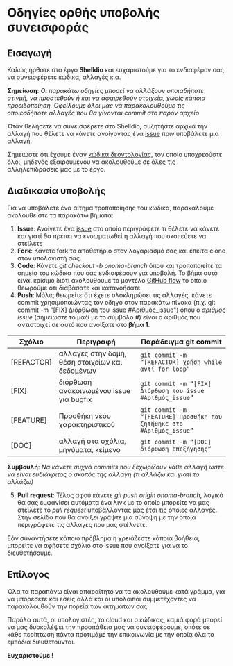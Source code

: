 # Οδηγίες ορθής υποβολής συνεισφοράς

## Εισαγωγή

Καλώς ήρθατε στο έργο **Shelldio** και ευχαριστούμε για το ενδιαφέρον σας να συνεισφέρετε κώδικα, αλλαγές κ.α.

**Σημείωση**: _Οι παρακάτω οδηγίες μπορεί να αλλάξουν οποιαδήποτε στιγμή, να προστεθούν ή και να αφαιρεθούν στοιχεία, χωρίς κάποια προειδοποίηση. Οφείλουμε όλοι μας να παρακολουθούμε τις οποιεσδήποτε αλλαγές που θα γίνονται commit στο παρόν αρχείο_

Όταν θελήσετε να συνεισφέρετε στο Shelldio, συζητήστε αρχικά την αλλαγή που θέλετε να κάνετε ανοίγοντας ένα [issue](https://github.com/CerebruxCode/shelldio/issues) πριν υποβάλετε μια αλλαγή.

Σημειώστε ότι έχουμε έναν [κώδικα δεοντολογίας](https://github.com/CerebruxCode/shelldio/blob/master/CODE_OF_CONDUCT.md), τον οποίο υποχρεούστε όλοι, μηδενός εξαιρουμένου να ακολουθούμε σε όλες τις αλληλεπιδράσεις μας με το έργο.

## Διαδικασία υποβολής

Για να υποβάλετε ένα αίτημα τροποποίησης του κώδικα, παρακαλούμε ακολουθείστε τα παρακάτω βήματα:

1. **Issue**: Ανοίγετε ένα [issue](https://github.com/CerebruxCode/shelldio/issues) στο οποίο περιγράφετε τι θέλετε να κάνετε και γιατί θα πρέπει να ενσωματωθεί η αλλαγή που σκοπεύετε να στείλετε
2. **Fork**: Κάνετε fork το αποθετήριο στον λογαριασμό σας και έπειτα clone στον υπολογιστή σας.  
3. **Code**: Κάνετε _git checkout -b onoma-branch_ όπου και τροποποιείτε τα σημεία του κώδικα που σας ενδιαφέρουν για υποβολή. Το βήμα αυτό είναι κρίσιμο διότι ακολουθούμε το μοντέλο [GitHub flow](https://guides.github.com/introduction/flow/) το οποίο θεωρούμε οτι διαβάσατε και κατανοήσατε.
4. **Push**: Μόλις θεωρείτε ότι έχετε ολοκληρώσει τις αλλαγές, κάνετε commit χρησιμοποιώντας τον οδηγό στον παρακάτω πίνακα (π.χ. git commit -m "[FIX] Διόρθωση του issue #Αριθμός_issue") όπου ο _αριθμός issue_ (σημειώστε το μαζί με το σύμβολο #) είναι ο αριθμός που αντιστοιχεί σε αυτό που ανοίξατε στο **βήμα 1**.

|Σχόλιο | Περιγραφή	| Παράδειγμα git commit|
| --- | --- | --- |
|[REFACTOR]| αλλαγές στην δομή, θέση στοιχείων και δεδομένων| `git commit -m “[REFACTOR] χρήση while αντί for loop”` |
|[FIX]	   | διόρθωση ανακοινωμένου issue για bugfix	| `git commit -m “[FIX] Διόρθωση του issue #Αριθμός_issue”` |
|[FEATURE] | Προσθήκη νέου χαρακτηριστικού	| `git commit -m “[FEATURE] Προσθήκη που ζητήθηκε στο #Αριθμός_issue”` |
|[DOC]	   | αλλαγή στα σχόλια, μηνύματα, κείμενο	| `git commit -m “[DOC] διόρθωση επεξήγησης”` |

**Συμβουλή**: _Να κάνετε συχνά commits που ξεχωρίζουν κάθε αλλαγή ώστε να είναι ευδιάκριτος ο σκοπός της αλλαγή (τι αλλάζω και γιατί το αλλάζω)_

5. **Pull request**: Τέλος αφού κάνετε _git push origin onoma-branch_, λογικά θα σας εμφανίσει αυτόματα ένα λινκ με το οποίο μπορείτε να μας στείλετε το _pull request_ υποβάλλοντας μας έτσι τις όποιες αλλαγές. Στην σελίδα που θα ανοίξει γράψτε μια σύνοψη με την οποία περιγράφετε τις αλλαγές που μας στέλνετε. 

Εάν συναντήσετε κάποιο πρόβλημα η χρειάζεστε κάποια βοήθεια, μπορείτε να αφήσετε σχόλιο στο issue που ανοίξατε για να το διευθετήσουμε.

## Επίλογος

Όλα τα παραπάνω είναι απαραίτητο να τα ακολουθούμε κατά γράμμα, για να μπορέσετε και εσείς αλλά και οι υπόλοιποι συμμετέχοντες να παρακολουθούν την πορεία των αιτημάτων σας. 

Παρόλα αυτά, οι υπολογιστές, το cloud και ο κώδικας, καμιά φορά μπορεί να μας δυσκολέψει την προσπάθεια μας να συνεισφέρουμε, οπότε σε κάθε περίπτωση πάντα προτιμάμε την επικοινωνία με την οποία όλα τα εμπόδια διευθετούνται.

**Ευχαριστούμε !**
